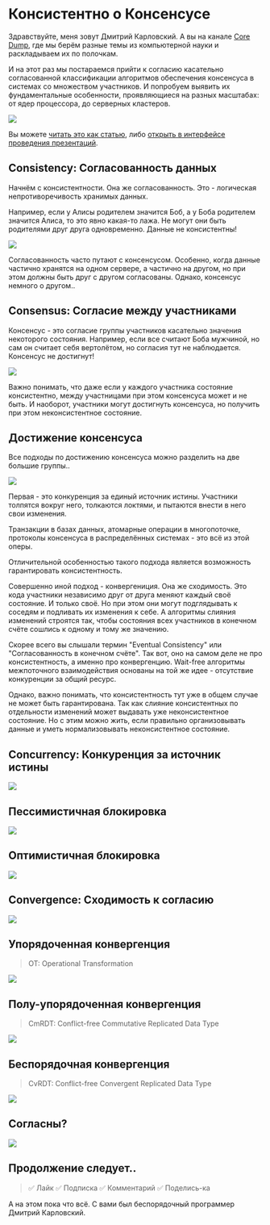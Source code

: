 # Консистентно о Консенсусе

Здравствуйте, меня зовут Дмитрий Карловский. А вы на канале [Core Dump](https://www.youtube.com/channel/UC-qEImMrqSLZ9KLee1JTcuw), где мы берём разные темы из компьютерной науки и раскладываем их по полочкам.

И на этот раз мы постараемся прийти к согласию касательно согласованной классификации алгоритмов обеспечения консенсуса в системах со множеством участников. И попробуем выявить их фундаментальные особенности, проявляющиеся на разных масштабах: от ядер процессора, до серверных кластеров.

![](short.svg)

Вы можете [читать это как статью](https://github.com/nin-jin/slides/tree/master/consensus), либо [открыть в интерфейсе проведения презентаций](https://nin-jin.github.io/slides/consensus/).

## Consistency: Согласованность данных

Начнём с консистентности. Она же согласованность. Это - логическая непротиворечивость хранимых данных.

Например, если у Алисы родителем значится Боб, а у Боба родителем значится Алиса, то это явно какая-то лажа. Не могут они быть родителями друг друга одновременно. Данные не консистентны!

![](inconsistency.svg)

Согласованность часто путают с консенсусом. Особенно, когда данные частично хранятся на одном сервере, а частично на другом, но при этом должны быть друг с другом согласованы. Однако, консенсус немного о другом..

## Consensus: Согласие между участниками

Консенсус - это согласие группы участников касательно значения некоторого состояния. Например, если все считают Боба мужчиной, но сам он считает себя вертолётом, но согласия тут не наблюдается. Консенсус не достигнут!

![](discord.svg)

Важно понимать, что даже если у каждого участника состояние консистентно, между участницами при этом консенсуса может и не быть. И наоборот, участники могут достигнуть консенсуса, но получить при этом неконсистентное состояние.

## Достижение консенсуса

Все подходы по достижению консенсуса можно разделить на две большие группы..

![](consensus.svg)

Первая - это конкуренция за единый источник истины. Участники толпятся вокруг него, толкаются локтями, и пытаются внести в него свои изменения.

Транзакции в базах данных, атомарные операции в многопоточке, протоколы консенсуса в распределённых системах - это всё из этой оперы.

Отличительной особенностью такого подхода является возможность гарантировать консистентность.

Совершенно иной подход - конвергениция. Она же сходимость. Это кода участники независимо друг от друга меняют каждый своё состояние. И только своё. Но при этом они могут подглядывать к соседям и подливать их изменения к себе. А алгоритмы слияния изменений строятся так, чтобы состояния всех участников в конечном счёте сошлись к одному и тому же значению.

Скорее всего вы слышали термин "Eventual Cоnsistency" или "Согласованность в конечном счёте". Так вот, оно на самом деле не про консистентность, а именно про конвергенцию. Wait-free алгоритмы межпоточного взаимодействия основаны на той же идее - отсутствие конкуренции за общий ресурс.

Однако, важно понимать, что консистентность тут уже в общем случае не может быть гарантирована. Так как слияние консистентных по отдельности изменений может выдавать уже неконсистентное состояние. Но с этим можно жить, если правильно организовывать данные и уметь нормализовывать неконсистентное состояние.

## Concurrency: Конкуренция за источник истины

![](concurrency.svg)

## Пессимистичная блокировка

![](pessimistic.svg)

## Оптимистичная блокировка

![](optimistic.svg)

## Convergence: Сходимость к согласию

![](convergence.svg)

## Упорядоченная конвергенция

> OT: Operational Transformation

![](order.svg)

## Полу-упорядоченная конвергенция

> CmRDT: Conflict-free Commutative Replicated Data Type

![](semi-order.svg)

## Беспорядочная конвергенция

> CvRDT: Conflict-free Convergent Replicated Data Type

![](unorder.svg)

## Согласны?

![](full.svg)

## Продолжение следует..

> ✅ Лайк
> ✅ Подписка
> ✅ Комментарий
> ✅ Поделись-ка

А на этом пока что всё. С вами был беспорядочный программер Дмитрий Карловский.